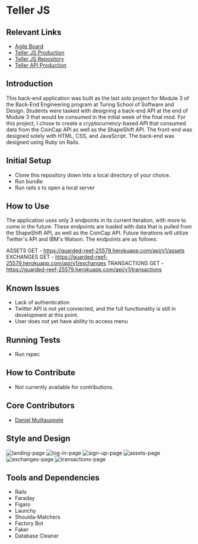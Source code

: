 # Teller JS

## Relevant Links
 * [Agile Board](https://waffle.io/DanielMulitauopele/teller-js)
 * [Teller JS Production](https://danielmulitauopele.github.io/teller-js/)
 * [Teller JS Repository](https://github.com/DanielMulitauopele/teller-js)
 * [Teller API Production](https://guarded-reef-25579.herokuapp.com/api/v1/assets)

## Introduction

This back-end application was built as the last solo project for Module 3 of the Back-End Engineering program at Turing School of Software and Design. Students were tasked with designing a back-end API at the end of Module 3 that would be consumed in the initial week of the final mod. For this project, I chose to create a cryptocurrency-based API that consumed data from the CoinCap API as well as the ShapeShift API. The front-end was designed solely with HTML, CSS, and JavaScript. The back-end was designed using Ruby on Rails.

## Initial Setup

* Clone this repository down into a local directory of your choice.
* Run bundle
* Run rails s to open a local server


## How to Use

The application uses only 3 endpoints in its current iteration, with more to come in the future. These endpoints are loaded with data that is pulled from the ShapeShift API, as well as the CoinCap API. Future iterations will utilize Twitter's API and IBM's Watson. The endpoints are as follows:

ASSETS       GET - https://guarded-reef-25579.herokuapp.com/api/v1/assets
EXCHANGES    GET - https://guarded-reef-25579.herokuapp.com/api/v1/exchanges
TRANSACTIONS GET - https://guarded-reef-25579.herokuapp.com/api/v1/transactions

## Known Issues

* Lack of authentication
* Twitter API is not yet connected, and the full functionality is still in development at this point.
* User does not yet have ability to access menu

## Running Tests

* Run rspec

## How to Contribute

* Not currently available for contributions.

## Core Contributors

* [Daniel Mulitauopele](https://github.com/DanielMulitauopele)

## Style and Design

![landing-page](/lib/landing-page.png)
![log-in-page](/lib/log-in-page.png)
![sign-up-page](/lib/sign-up-page.png)
![assets-page](/lib/assets-page.png)
![exchanges-page](/lib/exchanges-page.png)
![transactions-page](/lib/transactions-page.png)

## Tools and Dependencies

* Rails
* Faraday
* Figaro
* Launchy
* Shoulda-Matchers
* Factory Bot
* Faker
* Database Cleaner
